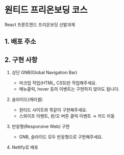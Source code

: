 # 원티드 프리온보딩 코스

React 프론트엔드 프리온보딩 선발과제

## 1. 배포 주소

## 2. 구현 사항

1. 상단 GNB(Global Navigation Bar)

   - 마크업 작업(HTML, CSS)만 작업해주세요.
   - 메뉴클릭, hover 등의 이벤트는 구현하지 않아도 됩니다.

2. 슬라이드(캐러셀)

   - 원티드 사이트와 똑같이 구현해주세요.
   - 스와이프 이벤트, 왼/오 버튼 클릭 이벤트 → 카드 이동

3. 반응형(Responsive Web) 구현

   - GNB, 슬라이드 모두 반응형으로 구현해주세요.

4. Netlify로 배포
